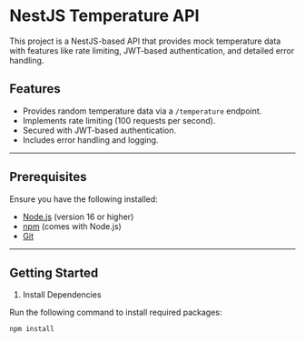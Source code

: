 # NestJS Temperature API

This project is a NestJS-based API that provides mock temperature data with features like rate limiting, JWT-based authentication, and detailed error handling.

## Features

- Provides random temperature data via a `/temperature` endpoint.
- Implements rate limiting (100 requests per second).
- Secured with JWT-based authentication.
- Includes error handling and logging.

---

## Prerequisites

Ensure you have the following installed:

- [Node.js](https://nodejs.org/) (version 16 or higher)
- [npm](https://www.npmjs.com/) (comes with Node.js)
- [Git](https://git-scm.com/)

---

## Getting Started

1.  Install Dependencies

Run the following command to install required packages:

```bash
npm install

```
